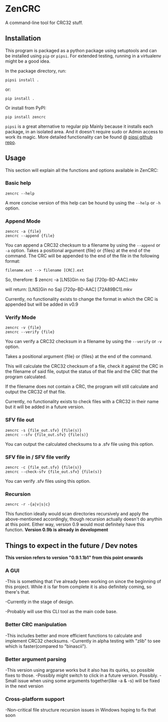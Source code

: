 # ZenCRC

A command-line tool for CRC32 stuff.

## Installation

This program is packaged as a python package using setuptools and can be installed using `pip` or `pipsi`.
For extended testing, running in a virtualenv might be a good idea.

In the package directory, run:

    pipsi install .

or:

    pip install .

Or install from PyPI:

    pip install zencrc

`pipsi` is a great alternative to regular pip Mainly because it installs
each package, in an isolated area.
And it doesn't require sudo or Admin access to work its magic.
More detailed functionality can be found @ [pipsi github repo](https://github.com/mitsuhiko/pipsi#readme).

## Usage

This section will explain all the functions and options available in ZenCRC:

### Basic help

    zencrc --help

A more concise version of this help can be hound by using the `--help` or `-h`
option.

### Append Mode

    zencrc -a {file}
    zencrc --append {file}

You can append a CRC32 checksum to a filename by using the `--append` or `-a`
option.
Takes a positional argument {file} or {files} at the end of the command.
The CRC will be appended to the end of the file in the following format:

    filename.ext --> filename [CRC].ext

So, therefore:
    $ zencrc -a [LNS]Gin no Saji [720p-BD-AAC].mkv

will return:
    [LNS]Gin no Saji [720p-BD-AAC] [72A89BC1].mkv

Currently, no functionality exists to change the format in which the CRC
is appended but will be added in v0.9

### Verify Mode

    zencrc -v {file}
    zencrc --verify {file}

You can verify a CRC32 checksum in a filename by using the `--verify` or `-v`
option.

Takes a positional argument {file} or {files} at the end of the command.

This will calculate the CRC32 checksum of a file, check it against the CRC
in the filename of said file,
output the status of that file and the CRC that the program calculated.

If the filename does not contain a CRC, the program will still calculate
and output the CRC32 of that file.

Currently, no functionality exists to check files with a CRC32 in their name but it will be added in a future version.

### SFV file out

    zencrc -s {file_out.sfv} {file(s)}
    zencrc --sfv {file_out.sfv} {file(s)}

You can output the calculated checksums to a .sfv file using this option.

### SFV file in / SFV file verify

    zencrc -c {file_out.sfv} {file(s)}
    zencrc --check-sfv {file_out.sfv} {file(s)}

You can verify .sfv files using this option.

### Recursion

    zencrc -r -{a|v|s|c}

This function ideally would scan directories recursively and apply the
above-mentioned accordingly, though recursion actually doesn't do anythin
at this point. Either way, version 0.9 would most definitely have this function.
__Version 0.9b is already in development__

## Things to expect in the future / Dev notes

__This version refers to version "0.9.1.1b1" from this point onwards__

### A GUI

-This is something that I've already been working on since the beginning of this project.
 While it is far from complete it is also definitely coming, so there's that.

-Currently in the stage of design.

-Probably will use this CLI tool as the main code base.

### Better CRC manipulation

-This includes better and more efficient functions to calculate and implement CRC32 checksums.
-Currently in alpha testing with "zlib" to see which is faster(compared to "binascii").

### Better argument parsing

-This version using argparse works but it also has its quirks, so possible fixes to those.
-Possibly might switch to click in a future version. Possibly.
-Small issue when using some arguments together(like -a & -s) will be fixed in the next version

### Cross-platform support

-Non-critical file structure recursion issues in Windows hoping to fix that soon
